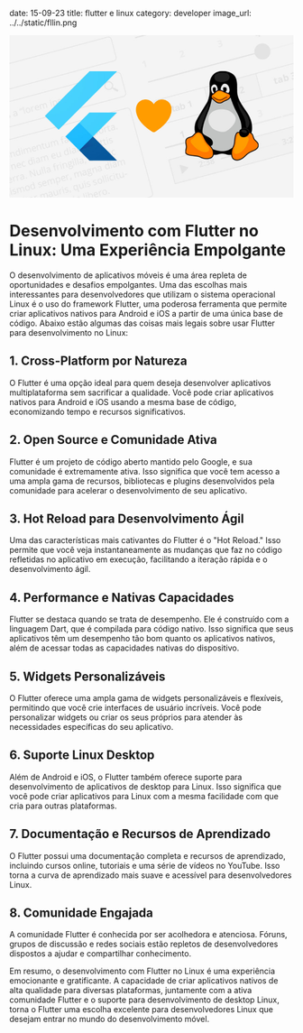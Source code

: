 date: 15-09-23
title: flutter e linux
category: developer
image_url: ../../static/fllin.png

![Alt text](../../static/fllin.png)

# Desenvolvimento com Flutter no Linux: Uma Experiência Empolgante

O desenvolvimento de aplicativos móveis é uma área repleta de oportunidades e desafios empolgantes. Uma das escolhas mais interessantes para desenvolvedores que utilizam o sistema operacional Linux é o uso do framework Flutter, uma poderosa ferramenta que permite criar aplicativos nativos para Android e iOS a partir de uma única base de código. Abaixo estão algumas das coisas mais legais sobre usar Flutter para desenvolvimento no Linux:

## 1. **Cross-Platform por Natureza**

O Flutter é uma opção ideal para quem deseja desenvolver aplicativos multiplataforma sem sacrificar a qualidade. Você pode criar aplicativos nativos para Android e iOS usando a mesma base de código, economizando tempo e recursos significativos.

## 2. **Open Source e Comunidade Ativa**

Flutter é um projeto de código aberto mantido pelo Google, e sua comunidade é extremamente ativa. Isso significa que você tem acesso a uma ampla gama de recursos, bibliotecas e plugins desenvolvidos pela comunidade para acelerar o desenvolvimento de seu aplicativo.

## 3. **Hot Reload para Desenvolvimento Ágil**

Uma das características mais cativantes do Flutter é o "Hot Reload." Isso permite que você veja instantaneamente as mudanças que faz no código refletidas no aplicativo em execução, facilitando a iteração rápida e o desenvolvimento ágil.

## 4. **Performance e Nativas Capacidades**

Flutter se destaca quando se trata de desempenho. Ele é construído com a linguagem Dart, que é compilada para código nativo. Isso significa que seus aplicativos têm um desempenho tão bom quanto os aplicativos nativos, além de acessar todas as capacidades nativas do dispositivo.

## 5. **Widgets Personalizáveis**

O Flutter oferece uma ampla gama de widgets personalizáveis e flexíveis, permitindo que você crie interfaces de usuário incríveis. Você pode personalizar widgets ou criar os seus próprios para atender às necessidades específicas do seu aplicativo.

## 6. **Suporte Linux Desktop**

Além de Android e iOS, o Flutter também oferece suporte para desenvolvimento de aplicativos de desktop para Linux. Isso significa que você pode criar aplicativos para Linux com a mesma facilidade com que cria para outras plataformas.

## 7. **Documentação e Recursos de Aprendizado**

O Flutter possui uma documentação completa e recursos de aprendizado, incluindo cursos online, tutoriais e uma série de vídeos no YouTube. Isso torna a curva de aprendizado mais suave e acessível para desenvolvedores Linux.

## 8. **Comunidade Engajada**

A comunidade Flutter é conhecida por ser acolhedora e atenciosa. Fóruns, grupos de discussão e redes sociais estão repletos de desenvolvedores dispostos a ajudar e compartilhar conhecimento.

Em resumo, o desenvolvimento com Flutter no Linux é uma experiência emocionante e gratificante. A capacidade de criar aplicativos nativos de alta qualidade para diversas plataformas, juntamente com a ativa comunidade Flutter e o suporte para desenvolvimento de desktop Linux, torna o Flutter uma escolha excelente para desenvolvedores Linux que desejam entrar no mundo do desenvolvimento móvel.
